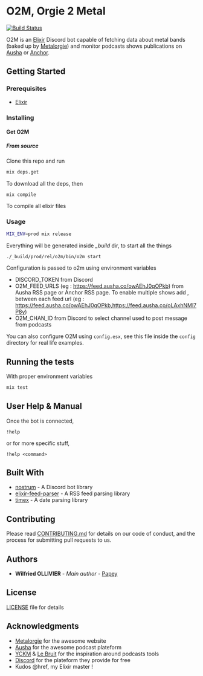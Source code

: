 # O2M, Orgie 2 Metal

[![Build Status](https://drone.github.papey.fr/api/badges/papey/o2m/status.svg)](https://drone.github.papey.fr/papey/o2m)

O2M is an [Elixir](https://elixir-lang.org) Discord bot capable of fetching
data about metal bands (baked up by [Metalorgie](https://metalorgie.com)) and
monitor podcasts shows publications on [Ausha](https://ausha.co) or [Anchor](https://anchor.fm).

## Getting Started

### Prerequisites

- [Elixir](https://elixir-lang.org/)

### Installing

#### Get O2M

##### From source

Clone this repo and run

```sh
mix deps.get
```

To download all the deps, then

```
mix compile
```

To compile all elixir files

### Usage

```sh
MIX_ENV=prod mix release
```

Everything will be generated inside _\_build_ dir, to start all the things

```
./_build/prod/rel/o2m/bin/o2m start
```

Configuration is passed to o2m using environment variables

- DISCORD_TOKEN from Discord
- O2M_FEED_URLS (eg : https://feed.ausha.co/owAEhJ0qOPkb) from Ausha RSS page or Anchor RSS page. To enable multiple shows add , between each feed url (eg : https://feed.ausha.co/owAEhJ0qOPkb,https://feed.ausha.co/oLAxhNMl7P8y)
- O2M_CHAN_ID from Discord to select channel used to post message from podcasts

You can also configure O2M using `config.esx`, see this file inside
the `config` directory for real life examples.

## Running the tests

With proper environment variables

```sh
mix test
```

## User Help & Manual

Once the bot is connected,

```text
!help
```

or for more specific stuff,

```text
!help <command>
```

## Built With

- [nostrum](https://github.com/Kraigie/nostrum) - A Discord bot library
- [elixir-feed-parser](https://github.com/fdietz/elixir-feed-parser) - A RSS feed parsing library
- [timex](https://github.com/bitwalker/timex) - A date parsing library

## Contributing

Please read [CONTRIBUTING.md](CONTRIBUTING.md) for details on our code of conduct, and the process for submitting pull requests to us.

## Authors

- **Wilfried OLLIVIER** - _Main author_ - [Papey](https://github.com/papey)

## License

[LICENSE](LICENSE) file for details

## Acknowledgments

- [Metalorgie](https://www.metalorgie.com) for the awesome website
- [Ausha](https://ausha.co) for the awesome podcast plateform
- [YCKM](https://podcast.ausha.co/yckm) & [Le Bruit](https://podcast.ausha.co/le-bruit) for the inspiration around podcasts tools
- [Discord](https://discordapp.com) for the plateform they provide for free
- Kudos @href, my Elixir master !
